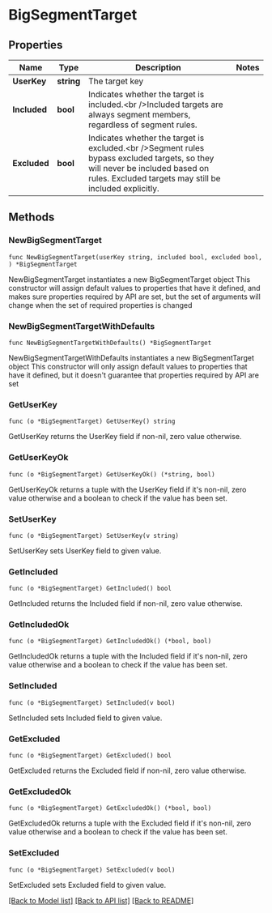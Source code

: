 # BigSegmentTarget

## Properties

Name | Type | Description | Notes
------------ | ------------- | ------------- | -------------
**UserKey** | **string** | The target key | 
**Included** | **bool** | Indicates whether the target is included.&lt;br /&gt;Included targets are always segment members, regardless of segment rules. | 
**Excluded** | **bool** | Indicates whether the target is excluded.&lt;br /&gt;Segment rules bypass excluded targets, so they will never be included based on rules. Excluded targets may still be included explicitly. | 

## Methods

### NewBigSegmentTarget

`func NewBigSegmentTarget(userKey string, included bool, excluded bool, ) *BigSegmentTarget`

NewBigSegmentTarget instantiates a new BigSegmentTarget object
This constructor will assign default values to properties that have it defined,
and makes sure properties required by API are set, but the set of arguments
will change when the set of required properties is changed

### NewBigSegmentTargetWithDefaults

`func NewBigSegmentTargetWithDefaults() *BigSegmentTarget`

NewBigSegmentTargetWithDefaults instantiates a new BigSegmentTarget object
This constructor will only assign default values to properties that have it defined,
but it doesn't guarantee that properties required by API are set

### GetUserKey

`func (o *BigSegmentTarget) GetUserKey() string`

GetUserKey returns the UserKey field if non-nil, zero value otherwise.

### GetUserKeyOk

`func (o *BigSegmentTarget) GetUserKeyOk() (*string, bool)`

GetUserKeyOk returns a tuple with the UserKey field if it's non-nil, zero value otherwise
and a boolean to check if the value has been set.

### SetUserKey

`func (o *BigSegmentTarget) SetUserKey(v string)`

SetUserKey sets UserKey field to given value.


### GetIncluded

`func (o *BigSegmentTarget) GetIncluded() bool`

GetIncluded returns the Included field if non-nil, zero value otherwise.

### GetIncludedOk

`func (o *BigSegmentTarget) GetIncludedOk() (*bool, bool)`

GetIncludedOk returns a tuple with the Included field if it's non-nil, zero value otherwise
and a boolean to check if the value has been set.

### SetIncluded

`func (o *BigSegmentTarget) SetIncluded(v bool)`

SetIncluded sets Included field to given value.


### GetExcluded

`func (o *BigSegmentTarget) GetExcluded() bool`

GetExcluded returns the Excluded field if non-nil, zero value otherwise.

### GetExcludedOk

`func (o *BigSegmentTarget) GetExcludedOk() (*bool, bool)`

GetExcludedOk returns a tuple with the Excluded field if it's non-nil, zero value otherwise
and a boolean to check if the value has been set.

### SetExcluded

`func (o *BigSegmentTarget) SetExcluded(v bool)`

SetExcluded sets Excluded field to given value.



[[Back to Model list]](../README.md#documentation-for-models) [[Back to API list]](../README.md#documentation-for-api-endpoints) [[Back to README]](../README.md)


